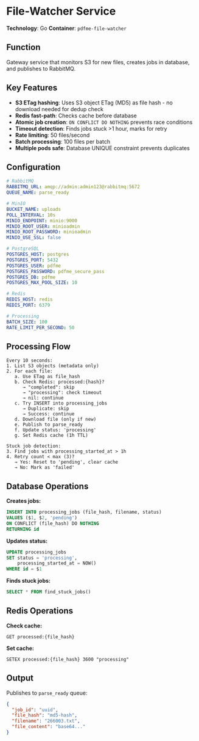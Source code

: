 # File-Watcher Service

**Technology**: Go
**Container**: `pdfme-file-watcher`

## Function

Gateway service that monitors S3 for new files, creates jobs in database, and publishes to RabbitMQ.

## Key Features

- **S3 ETag hashing**: Uses S3 object ETag (MD5) as file hash - no download needed for dedup check
- **Redis fast-path**: Checks cache before database
- **Atomic job creation**: `ON CONFLICT DO NOTHING` prevents race conditions
- **Timeout detection**: Finds jobs stuck >1 hour, marks for retry
- **Rate limiting**: 50 files/second
- **Batch processing**: 100 files per batch
- **Multiple pods safe**: Database UNIQUE constraint prevents duplicates

## Configuration

```yaml
# RabbitMQ
RABBITMQ_URL: amqp://admin:admin123@rabbitmq:5672
QUEUE_NAME: parse_ready

# MinIO
BUCKET_NAME: uploads
POLL_INTERVAL: 10s
MINIO_ENDPOINT: minio:9000
MINIO_ROOT_USER: minioadmin
MINIO_ROOT_PASSWORD: minioadmin
MINIO_USE_SSL: false

# PostgreSQL
POSTGRES_HOST: postgres
POSTGRES_PORT: 5432
POSTGRES_USER: pdfme
POSTGRES_PASSWORD: pdfme_secure_pass
POSTGRES_DB: pdfme
POSTGRES_MAX_POOL_SIZE: 10

# Redis
REDIS_HOST: redis
REDIS_PORT: 6379

# Processing
BATCH_SIZE: 100
RATE_LIMIT_PER_SECOND: 50
```

## Processing Flow

```
Every 10 seconds:
1. List S3 objects (metadata only)
2. For each file:
   a. Use ETag as file_hash
   b. Check Redis: processed:{hash}?
      → "completed": skip
      → "processing": check timeout
      → nil: continue
   c. Try INSERT into processing_jobs
      → Duplicate: skip
      → Success: continue
   d. Download file (only if new)
   e. Publish to parse_ready
   f. Update status: 'processing'
   g. Set Redis cache (1h TTL)

Stuck job detection:
3. Find jobs with processing_started_at > 1h
4. Retry count < max (3)?
   → Yes: Reset to 'pending', clear cache
   → No: Mark as 'failed'
```

## Database Operations

**Creates jobs:**
```sql
INSERT INTO processing_jobs (file_hash, filename, status)
VALUES ($1, $2, 'pending')
ON CONFLICT (file_hash) DO NOTHING
RETURNING id
```

**Updates status:**
```sql
UPDATE processing_jobs
SET status = 'processing',
    processing_started_at = NOW()
WHERE id = $1
```

**Finds stuck jobs:**
```sql
SELECT * FROM find_stuck_jobs()
```

## Redis Operations

**Check cache:**
```
GET processed:{file_hash}
```

**Set cache:**
```
SETEX processed:{file_hash} 3600 "processing"
```

## Output

Publishes to `parse_ready` queue:
```json
{
  "job_id": "uuid",
  "file_hash": "md5-hash",
  "filename": "266003.txt",
  "file_content": "base64..."
}
```
